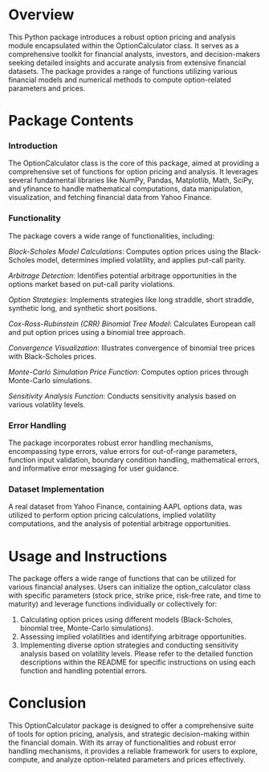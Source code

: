 # Overview
This Python package introduces a robust option pricing and analysis module encapsulated within the OptionCalculator class. It serves as a comprehensive toolkit for financial analysts, investors, and decision-makers seeking detailed insights and accurate analysis from extensive financial datasets. The package provides a range of functions utilizing various financial models and numerical methods to compute option-related parameters and prices.

# Package Contents
### Introduction
The OptionCalculator class is the core of this package, aimed at providing a comprehensive set of functions for option pricing and analysis. It leverages several fundamental libraries like NumPy, Pandas, Matplotlib, Math, SciPy, and yfinance to handle mathematical computations, data manipulation, visualization, and fetching financial data from Yahoo Finance.
### Functionality
The package covers a wide range of functionalities, including:

*Black-Scholes Model Calculations*: Computes option prices using the Black-Scholes model, determines implied volatility, and applies put-call parity.

*Arbitrage Detection*: Identifies potential arbitrage opportunities in the options market based on put-call parity violations.

*Option Strategies*: Implements strategies like long straddle, short straddle, synthetic long, and synthetic short positions.

*Cox-Ross-Rubinstein (CRR) Binomial Tree Model*: Calculates European call and put option prices using a binomial tree approach.

*Convergence Visualization*: Illustrates convergence of binomial tree prices with Black-Scholes prices.

*Monte-Carlo Simulation Price Function*: Computes option prices through Monte-Carlo simulations.

*Sensitivity Analysis Function*: Conducts sensitivity analysis based on various volatility levels.
### Error Handling
The package incorporates robust error handling mechanisms, encompassing type errors, value errors for out-of-range parameters, function input validation, boundary condition handling, mathematical errors, and informative error messaging for user guidance.
### Dataset Implementation
A real dataset from Yahoo Finance, containing AAPL options data, was utilized to perform option pricing calculations, implied volatility computations, and the analysis of potential arbitrage opportunities.

# Usage and Instructions
The package offers a wide range of functions that can be utilized for various financial analyses. Users can initialize the option_calculator class with specific parameters (stock price, strike price, risk-free rate, and time to maturity) and leverage functions individually or collectively for:

1. Calculating option prices using different models (Black-Scholes, binomial tree, Monte-Carlo simulations).
2. Assessing implied volatilities and identifying arbitrage opportunities.
3. Implementing diverse option strategies and conducting sensitivity analysis based on volatility levels.
Please refer to the detailed function descriptions within the README for specific instructions on using each function and handling potential errors.

# Conclusion
This OptionCalculator package is designed to offer a comprehensive suite of tools for option pricing, analysis, and strategic decision-making within the financial domain. With its array of functionalities and robust error handling mechanisms, it provides a reliable framework for users to explore, compute, and analyze option-related parameters and prices effectively.
